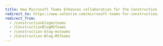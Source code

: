 ```yaml
---
title: How Microsoft Teams Enhances collaboration for the Construction industry 
redirect_to: https://www.salestim.com/microsoft-teams-for-construction/
redirect_from:
  - /constructionblogmsteams
  - /ConstructionBlogMSTeams
  - /construction-blog-msteams
  - /Construction-Blog-MSTeams
---
```

